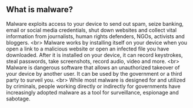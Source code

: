 
## What is malware?

Malware exploits access to your device to send out spam, seize banking, email or social media credentials, shut down websites and collect vital information from journalists, human rights defenders, NGOs, activists and bloggers.
&lt;br&gt;
Malware works by installing itself on your device when you open a link to a malicious website or open an infected file you have downloaded. After it is installed on your device, it can record keystrokes, steal passwords, take screenshots, record audio, video and more.
&lt;br&gt;
Malware is dangerous software that allows an unauthorized takeover of your device by another user. It can be used by the government or a third party to surveil you.
&lt;br&gt;
While most malware is designed for and utilized by criminals, people working directly or indirectly for governments have increasingly adopted malware as a tool for surveillance, espionage and sabotage.
